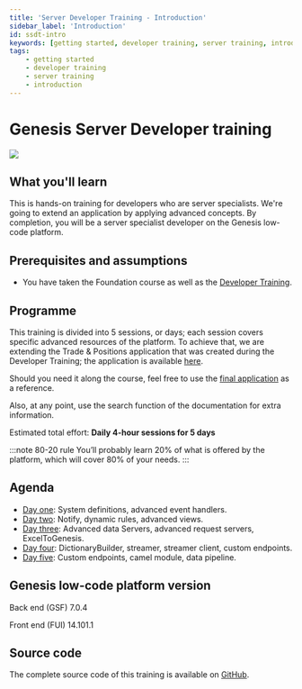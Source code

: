 ```yaml
---
title: 'Server Developer Training - Introduction'
sidebar_label: 'Introduction'
id: ssdt-intro
keywords: [getting started, developer training, server training, introduction]
tags:
    - getting started
    - developer training
    - server training
    - introduction
---
```

# Genesis Server Developer training
![](/img/dev-training-book-cover.png)

## What you'll learn​

This is hands-on training for developers who are server specialists. We're going to extend an application by applying advanced concepts. By completion, you will be a server specialist developer on the Genesis low-code platform.

## Prerequisites and assumptions

- You have taken the Foundation course as well as the [Developer Training](../../../getting-started/developer-training/training-intro/).


## Programme

This training is divided into 5 sessions, or days; each session covers specific advanced resources of the platform. To achieve that, we are extending the  Trade & Positions application that was created during the Developer Training; the application is available [here](https://github.com/genesiscommunitysuccess/devtraining-alpha).

Should you need it along the course, feel free to use the [final application](https://github.com/genesiscommunitysuccess/servertraining-alpha) as a reference.

Also, at any point, use the search function of the documentation for extra information.

Estimated total effort: <b>Daily 4-hour sessions for 5 days</b>

:::note 80-20 rule
You’ll probably learn 20% of what is offered ​by the platform​, which will cover 80% of your needs.
:::

## Agenda

- [Day one](../../../getting-started/server_training/01_ssdt-day1/): System definitions, advanced event handlers.
- [Day two](../../../getting-started/server_training/01_ssdt-day2/): Notify, dynamic rules, advanced views.
- [Day three](../../../getting-started/server_training/03_ssdt-day3/): Advanced data Servers, advanced request servers, ExcelToGenesis.
- [Day four](../../../getting-started/server_training/04_ssdt-day4/): DictionaryBuilder, streamer, streamer client, custom endpoints.
- [Day five](../../../getting-started/server_training/05_ssdt-day5/): Custom endpoints, camel module, data pipeline​.

## Genesis low-code platform version
Back end (GSF) 7.0.4

Front end (FUI) 14.101.1

## Source code
The complete source code of this training is available on [GitHub](https://github.com/genesiscommunitysuccess/servertraining-alpha).